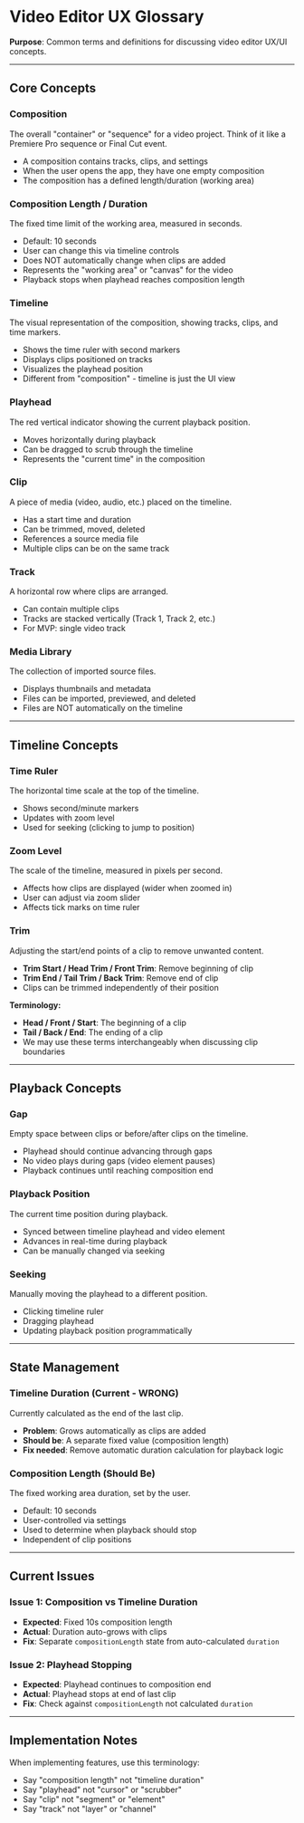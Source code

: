 # Video Editor UX Glossary

**Purpose**: Common terms and definitions for discussing video editor UX/UI concepts.

---

## Core Concepts

### **Composition**
The overall "container" or "sequence" for a video project. Think of it like a Premiere Pro sequence or Final Cut event.

- A composition contains tracks, clips, and settings
- When the user opens the app, they have one empty composition
- The composition has a defined length/duration (working area)

### **Composition Length / Duration**
The fixed time limit of the working area, measured in seconds.

- Default: 10 seconds
- User can change this via timeline controls
- Does NOT automatically change when clips are added
- Represents the "working area" or "canvas" for the video
- Playback stops when playhead reaches composition length

### **Timeline**
The visual representation of the composition, showing tracks, clips, and time markers.

- Shows the time ruler with second markers
- Displays clips positioned on tracks
- Visualizes the playhead position
- Different from "composition" - timeline is just the UI view

### **Playhead**
The red vertical indicator showing the current playback position.

- Moves horizontally during playback
- Can be dragged to scrub through the timeline
- Represents the "current time" in the composition

### **Clip**
A piece of media (video, audio, etc.) placed on the timeline.

- Has a start time and duration
- Can be trimmed, moved, deleted
- References a source media file
- Multiple clips can be on the same track

### **Track**
A horizontal row where clips are arranged.

- Can contain multiple clips
- Tracks are stacked vertically (Track 1, Track 2, etc.)
- For MVP: single video track

### **Media Library**
The collection of imported source files.

- Displays thumbnails and metadata
- Files can be imported, previewed, and deleted
- Files are NOT automatically on the timeline

---

## Timeline Concepts

### **Time Ruler**
The horizontal time scale at the top of the timeline.

- Shows second/minute markers
- Updates with zoom level
- Used for seeking (clicking to jump to position)

### **Zoom Level**
The scale of the timeline, measured in pixels per second.

- Affects how clips are displayed (wider when zoomed in)
- User can adjust via zoom slider
- Affects tick marks on time ruler

### **Trim**
Adjusting the start/end points of a clip to remove unwanted content.

- **Trim Start / Head Trim / Front Trim**: Remove beginning of clip
- **Trim End / Tail Trim / Back Trim**: Remove end of clip
- Clips can be trimmed independently of their position

**Terminology:**
- **Head / Front / Start**: The beginning of a clip
- **Tail / Back / End**: The ending of a clip
- We may use these terms interchangeably when discussing clip boundaries

---

## Playback Concepts

### **Gap**
Empty space between clips or before/after clips on the timeline.

- Playhead should continue advancing through gaps
- No video plays during gaps (video element pauses)
- Playback continues until reaching composition end

### **Playback Position**
The current time position during playback.

- Synced between timeline playhead and video element
- Advances in real-time during playback
- Can be manually changed via seeking

### **Seeking**
Manually moving the playhead to a different position.

- Clicking timeline ruler
- Dragging playhead
- Updating playback position programmatically

---

## State Management

### **Timeline Duration (Current - WRONG)**
Currently calculated as the end of the last clip.

- **Problem**: Grows automatically as clips are added
- **Should be**: A separate fixed value (composition length)
- **Fix needed**: Remove automatic duration calculation for playback logic

### **Composition Length (Should Be)**
The fixed working area duration, set by the user.

- Default: 10 seconds
- User-controlled via settings
- Used to determine when playback should stop
- Independent of clip positions

---

## Current Issues

### Issue 1: Composition vs Timeline Duration
- **Expected**: Fixed 10s composition length
- **Actual**: Duration auto-grows with clips
- **Fix**: Separate `compositionLength` state from auto-calculated `duration`

### Issue 2: Playhead Stopping
- **Expected**: Playhead continues to composition end
- **Actual**: Playhead stops at end of last clip
- **Fix**: Check against `compositionLength` not calculated `duration`

---

## Implementation Notes

When implementing features, use this terminology:
- Say "composition length" not "timeline duration"
- Say "playhead" not "cursor" or "scrubber"
- Say "clip" not "segment" or "element"
- Say "track" not "layer" or "channel"

